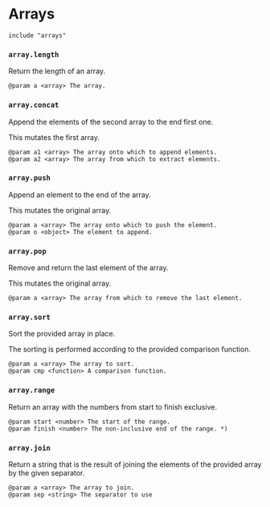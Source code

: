 # Arrays

```
include "arrays"
```

### `array.length`

Return the length of an array.

```
@param a <array> The array.
```

### `array.concat`

Append the elements of the second array to the end first one.

This mutates the first array.

```
@param a1 <array> The array onto which to append elements.
@param a2 <array> The array from which to extract elements.
```

### `array.push`

Append an element to the end of the array.

This mutates the original array.

```
@param a <array> The array onto which to push the element.
@param o <object> The element to append.
```

### `array.pop`

Remove and return the last element of the array.

This mutates the original array.

```
@param a <array> The array from which to remove the last element.
```

### `array.sort`

Sort the provided array in place.

The sorting is performed according to the provided comparison function.

```
@param a <array> The array to sort.
@param cmp <function> A comparison function.
```

### `array.range`

Return an array with the numbers from start to finish exclusive.

```
@param start <number> The start of the range.
@param finish <number> The non-inclusive end of the range. *)
```

### `array.join`

Return a string that is the result of joining the elements of the provided
array by the given separator.

```
@param a <array> The array to join.
@param sep <string> The separator to use
```
